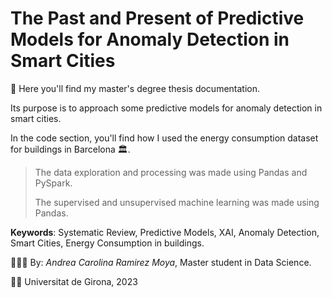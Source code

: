 # The Past and Present of Predictive Models for Anomaly Detection in Smart Cities

💾 Here you'll find my master's degree thesis documentation.

Its purpose is to approach some predictive models for anomaly detection in smart cities.

In the code section, you'll find how I used the energy consumption dataset for buildings in Barcelona 🏛️.

> The data exploration and processing was made using Pandas and PySpark. 
>
> The supervised and unsupervised machine learning was made using Pandas.

**Keywords**: Systematic Review, Predictive Models, XAI, Anomaly Detection, Smart Cities, Energy Consumption in buildings.

👩🏽‍💻 By: *Andrea Carolina Ramirez Moya*, Master student in Data Science.

👨‍🏫 Universitat de Girona, 2023

